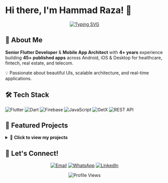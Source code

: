 # Hi there, I'm Hammad Raza! 👋

<div align="center">
  
[![Typing SVG](https://readme-typing-svg.herokuapp.com?font=Fira+Code&pause=1000&color=2196F3&center=true&vCenter=true&width=435&lines=Senior+Flutter+Developer;Mobile+App+Architect;4%2B+Years+%7C+45%2B+Apps)](https://git.io/typing-svg)

</div>

## 🚀 About Me

**Senior Flutter Developer** & **Mobile App Architect** with **4+ years** experience building **45+ published apps** across Android, iOS & Desktop for healthcare, fintech, real estate, and telecom.

💡 Passionate about beautiful UIs, scalable architecture, and real-time applications.

## 🛠️ Tech Stack

![Flutter](https://img.shields.io/badge/Flutter-02569B?style=flat&logo=flutter&logoColor=white)
![Dart](https://img.shields.io/badge/Dart-0175C2?style=flat&logo=dart&logoColor=white)
![Firebase](https://img.shields.io/badge/Firebase-FFCA28?style=flat&logo=firebase&logoColor=black)
![JavaScript](https://img.shields.io/badge/JavaScript-F7DF1E?style=flat&logo=javascript&logoColor=black)
![GetX](https://img.shields.io/badge/GetX-9C27B0?style=flat&logo=flutter&logoColor=white)
![REST API](https://img.shields.io/badge/REST_API-009688?style=flat&logo=api&logoColor=white)

## 🌟 Featured Projects

<details>
<summary>📱 <strong>Click to view my projects</strong></summary>

| Project | Link | Description |
|---------|------|-------------|
| **Seyyah Mobile** | [![Play Store](https://img.shields.io/badge/Play_Store-414141?style=flat&logo=google-play&logoColor=white)](https://play.google.com/store/apps/details?id=com.seyyahmobile) | International eSIM management app |
| **Connects App** | [![Play Store](https://img.shields.io/badge/Play_Store-414141?style=flat&logo=google-play&logoColor=white)](https://play.google.com/store/apps/details?id=com.connects.nsol) | Multi-level marketing & referrals |
| **Joy App** | [![Play Store](https://img.shields.io/badge/Play_Store-414141?style=flat&logo=google-play&logoColor=white)](https://play.google.com/store/apps/details?id=com.alrightech.ddf) | Telemedicine and healthcare services |
| **YCBuzz** | [![Website](https://img.shields.io/badge/Website-4285F4?style=flat&logo=google-chrome&logoColor=white)](https://ycbuzz.com/) | Enterprise messaging & productivity |
| **Nour Alsham** | [![Play Store](https://img.shields.io/badge/Play_Store-414141?style=flat&logo=google-play&logoColor=white)](https://play.google.com/store/apps/details?id=com.nouralshamapp.nour_alsham) | Restaurant management & delivery |
| **YC Time Tracker** | [![Snapcraft](https://img.shields.io/badge/Snapcraft-E95420?style=flat&logo=snapcraft&logoColor=white)](https://snapcraft.io/yctimetracker) | Desktop productivity tracking |

</details>


## 🤝 Let's Connect!

<div align="center">

[![Email](https://img.shields.io/badge/Email-EA4335?style=for-the-badge&logo=gmail&logoColor=white)](mailto:ranahr5656@gmail.com)
[![WhatsApp](https://img.shields.io/badge/WhatsApp-25D366?style=for-the-badge&logo=whatsapp&logoColor=white)](https://wa.me/923176558363)
[![LinkedIn](https://img.shields.io/badge/LinkedIn-0A66C2?style=for-the-badge&logo=linkedin&logoColor=white)](https://www.linkedin.com/in/ranahammad7/)

![Profile Views](https://komarev.com/ghpvc/?username=yourusername&color=brightgreen&style=flat-square)

</div>
